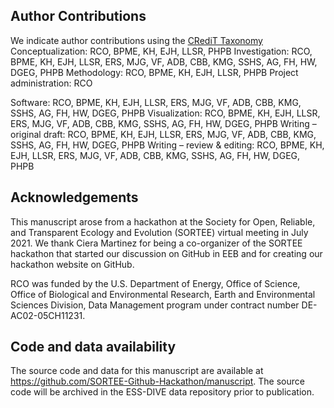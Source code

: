 ## Author Contributions
We indicate author contributions using the [CRediT Taxonomy](https://casrai.org/credit/)
Conceptualization: RCO, BPME, KH, EJH, LLSR, PHPB
Investigation: RCO, BPME, KH, EJH, LLSR, ERS, MJG, VF, ADB, CBB, KMG, SSHS, AG, FH, HW, DGEG, PHPB
Methodology: RCO, BPME, KH, EJH, LLSR, PHPB
Project administration: RCO

Software: RCO, BPME, KH, EJH, LLSR, ERS, MJG, VF, ADB, CBB, KMG, SSHS, AG, FH, HW, DGEG, PHPB
Visualization: RCO, BPME, KH, EJH, LLSR, ERS, MJG, VF, ADB, CBB, KMG, SSHS, AG, FH, HW, DGEG, PHPB
Writing – original draft: RCO, BPME, KH, EJH, LLSR, ERS, MJG, VF, ADB, CBB, KMG, SSHS, AG, FH, HW, DGEG, PHPB
Writing – review & editing: RCO, BPME, KH, EJH, LLSR, ERS, MJG, VF, ADB, CBB, KMG, SSHS, AG, FH, HW, DGEG, PHPB

## Acknowledgements

This manuscript arose from a hackathon at the Society for Open, Reliable, and Transparent Ecology and Evolution (SORTEE) virtual meeting in July 2021. We thank Ciera Martinez for being a co-organizer of the SORTEE hackathon that started our discussion on GitHub in EEB and for creating our hackathon website on GitHub.

RCO was funded by the U.S. Department of Energy, Office of Science, Office of Biological and Environmental Research, Earth and Environmental Sciences Division, Data Management program under contract number DE-AC02-05CH11231. 

## Code and data availability

The source code and data for this manuscript are available at https://github.com/SORTEE-Github-Hackathon/manuscript. The source code will be archived in the ESS-DIVE data repository prior to publication.